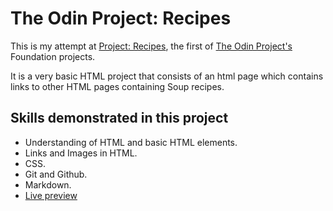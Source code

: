 # The Odin Project: Recipes

This is my attempt at [Project: Recipes](https://www.theodinproject.com/lessons/foundations-recipes), the first of [The Odin Project's](https://www.theodinproject.com/) Foundation projects.

It is a very basic HTML project that consists of an html page which contains links to other HTML pages containing Soup recipes.

## Skills demonstrated in this project

* Understanding of HTML and basic HTML elements.
* Links and Images in HTML.
* CSS.
* Git and Github.
* Markdown.
* [Live preview](https://nonines.github.io/odin-recipes/)
